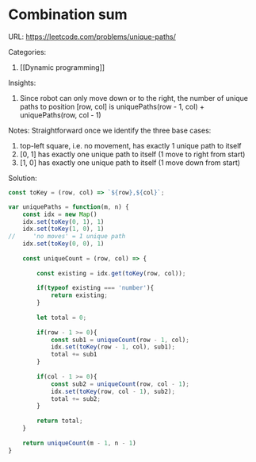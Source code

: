 # Combination sum

URL: https://leetcode.com/problems/unique-paths/

Categories:
1. [[Dynamic programming]]

Insights:
1. Since robot can only move down or to the right, the number of unique paths to position \[row, col\]  is uniquePaths(row - 1, col) + uniquePaths(row, col - 1)

Notes:
Straightforward once we identify the three base cases:
1. top-left square, i.e. no movement, has exactly 1 unique path to itself
2. \[0, 1\] has exactly one unique path to itself (1 move to right from start)
3. \[1, 0\] has exactly one unique path to itself (1 move down from start)

Solution:
```javascript
const toKey = (row, col) => `${row},${col}`;

var uniquePaths = function(m, n) {
    const idx = new Map()
    idx.set(toKey(0, 1), 1)
    idx.set(toKey(1, 0), 1)
//     'no moves' = 1 unique path
    idx.set(toKey(0, 0), 1)
    
    const uniqueCount = (row, col) => {
        
        const existing = idx.get(toKey(row, col));
        
        if(typeof existing === 'number'){
            return existing;
        }
        
        let total = 0;
        
        if(row - 1 >= 0){
            const sub1 = uniqueCount(row - 1, col);
            idx.set(toKey(row - 1, col), sub1);
            total += sub1
        }
        
        if(col - 1 >= 0){
            const sub2 = uniqueCount(row, col - 1);
            idx.set(toKey(row, col - 1), sub2);
            total += sub2;
        }
        
        return total;
    }
    
    return uniqueCount(m - 1, n - 1)
}
```